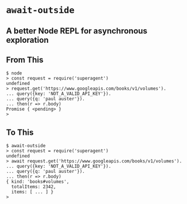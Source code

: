 # `await-outside`
## A better Node REPL for asynchronous exploration

## From This

```
$ node
> const request = require('superagent')
undefined
> request.get('https://www.googleapis.com/books/v1/volumes').
... query({key: 'NOT_A_VALID_API_KEY'}).
... query({q: 'paul auster'}).
... then(r => r.body)
Promise { <pending> }
>
```

## To This

```
$ await-outside
> const request = require('superagent')
undefined
> await request.get('https://www.googleapis.com/books/v1/volumes').
... query({key: 'NOT_A_VALID_API_KEY'}).
... query({q: 'paul auster'}).
... then(r => r.body)
{ kind: 'books#volumes',
  totalItems: 2342,
  items: [ ... ] }
>
```
